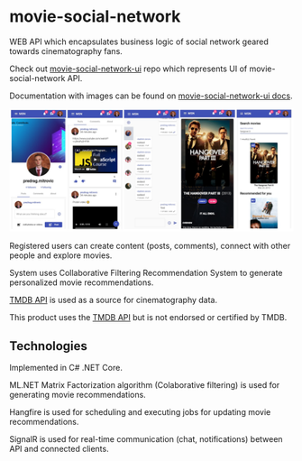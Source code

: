 # movie-social-network
 
WEB API which encapsulates business logic of social network geared towards cinematography fans.

Check out [movie-social-network-ui](https://github.com/pedjamitrovic/movie-social-network-ui) repo which represents UI of movie-social-network API.

Documentation with images can be found on [movie-social-network-ui docs](https://github.com/pedjamitrovic/movie-social-network-ui/tree/master/doc).

![Movie social network UI](https://github.com/pedjamitrovic/movie-social-network-ui/blob/master/doc/img/responsive_combined.png?raw=true)

Registered users can create content (posts, comments), connect with other people and explore movies.

System uses Collaborative Filtering Recommendation System to generate personalized movie recommendations.

[TMDB API](https://www.themoviedb.org/documentation/api) is used as a source for cinematography data.

This product uses the [TMDB API](https://www.themoviedb.org/documentation/api) but is not endorsed or certified by TMDB.

## Technologies

Implemented in C# .NET Core.

ML.NET Matrix Factorization algorithm (Colaborative filtering) is used for generating movie recommendations.

Hangfire is used for scheduling and executing jobs for updating movie recommendations.

SignalR is used for real-time communication (chat, notifications) between API and connected clients.

